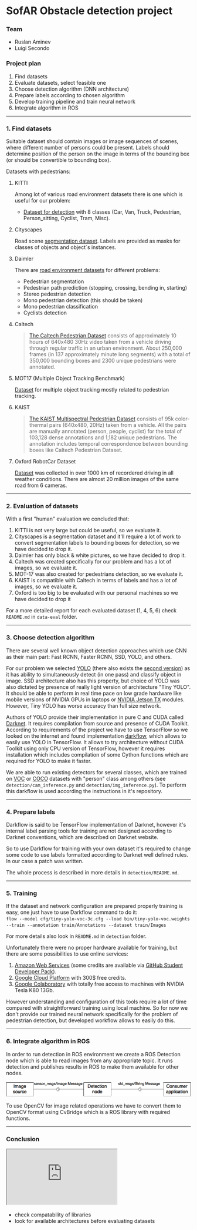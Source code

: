 # SofAR Obstacle detection project 

### Team
* Ruslan Aminev
* Luigi Secondo

### Project plan

1. Find datasets
2. Evaluate datasets, select feasible one
3. Choose detection algorithm (DNN architecture)
4. Prepare labels according to chosen algorithm
5. Develop training pipeline and train neural network
6. Integrate algorithm in ROS
___

### 1. Find datasets
Suitable dataset should contain images or image sequences of scenes, 
where different number of persons could be present. Labels should 
determine position of the person on the image in terms
of the bounding box (or should be convertible to bounding box).

Datasets with pedestrians:
1. KITTI

    Among lot of various road environment datasets there is one 
    which is useful for our problem:
    * [Dataset for detection](http://www.cvlibs.net/datasets/kitti/eval_object.php?obj_benchmark=2d) 
    with 8 classes (Car, Van, Truck, Pedestrian, Person_sitting, Cyclist, Tram, Misc).

        
2. Cityscapes

    Road scene [segmentation dataset](https://www.cityscapes-dataset.com/). Labels are provided as masks for classes of objects and object`s instances. 

3. Daimler

    There are [road environment datasets](http://www.gavrila.net/Datasets/datasets.html) for different problems:
    * Pedestrian segmentation
    * Pedestrian path prediction (stopping, crossing, bending in, starting)
    * Stereo pedestrian detection
    * Mono pedestrian detection (this should be taken)
    * Mono pedestrian classification
    * Cyclists detection

4. Caltech
 
    > [The Caltech Pedestrian Dataset](http://www.vision.caltech.edu/Image_Datasets/CaltechPedestrians/) consists of approximately 10 hours of 640x480 30Hz video taken from a vehicle driving through regular traffic in an urban environment. About 250,000 frames (in 137 approximately minute long segments) with a total of 350,000 bounding boxes and 2300 unique pedestrians were annotated.

5. MOT17 (Multiple Object Tracking Benchmark)
    
    [Dataset](https://motchallenge.net/data/MOT17Det) for multiple object tracking mostly related to pedestrian tracking.

6. KAIST

    > [The KAIST Multispectral Pedestrian Dataset](https://sites.google.com/site/pedestrianbenchmark/) consists of 95k color-thermal pairs (640x480, 20Hz) taken from a vehicle. All the pairs are manually annotated (person, people, cyclist) for the total of 103,128 dense annotations and 1,182 unique pedestrians. The annotation includes temporal correspondence between bounding boxes like Caltech Pedestrian Dataset.

7. Oxford RobotCar Dataset

    [Dataset](http://robotcar-dataset.robots.ox.ac.uk/) was collected in over 1000 km of recordered driving in all weather conditions. There are almost 20 million images of the same road from 6 cameras.

___

### 2. Evaluation of datasets
With a first "human" evaluation we concluded that:
1. KITTI is not very large but could be useful, so we evaluate it. 
2. Cityscapes is a segmentation dataset and it'll require a lot 
of work to convert segmentation labels to bounding boxes for detection, 
so we have decided to drop it.
3. Daimler has only black & white pictures, so we have decided to drop it.
4. Caltech was created specifically for our problem and has a lot of
images, so we evaluate it.
5. MOT-17 was also created for pedestrians detection, so we evaluate it.
6. KAIST is compatible with Caltech in terms of labels and has a lot of images, so we 
evaluate it.
7. Oxford is too big to be evaluated with our personal machines so we have decided to drop it

For a more detailed report for each evaluated dataset (1, 4, 5, 6) 
check `README.md` in `data-eval` folder.
___

### 3. Choose detection algorithm

There are several well known object detection approaches which use CNN
as their main part: Fast RCNN, Faster RCNN, SSD, YOLO, and others.

For our problem we selected [YOLO](https://arxiv.org/abs/1506.02640) 
(there also exists the [second version](https://arxiv.org/abs/1612.08242)) as it has ability to simultaneously
detect (in one pass) and classify object in image. SSD architecture also has this
property, but choice of YOLO was also dictated by presence of really
light version of architecture "Tiny YOLO". It should be able to perform in real
time pace on low grade hardware like mobile versions of NVIDIA GPUs in
laptops or [NVIDIA Jetson TX](https://www.nvidia.com/en-us/autonomous-machines/embedded-systems-dev-kits-modules/)
modules. However, Tiny YOLO has worse accuracy than full size network.

Authors of YOLO provide their implementation in pure C and CUDA called 
[Darknet](https://pjreddie.com/darknet/). It requires compilation from 
source and presence of CUDA Toolkit. According to requirements of the 
project we have to use TensorFlow so we looked on the internet and found
implementation [darkflow](https://github.com/thtrieu/darkflow),
which allows to easily use YOLO in TensorFlow. It allows to try 
architecture without CUDA Toolkit using only CPU version of TensorFlow, 
however it requires installation which includes compilation of some
Cython functions which are required for YOLO to make it faster.

We are able to run existing detectors for several classes, 
which are trained on [VOC](http://host.robots.ox.ac.uk/pascal/VOC/)
or [COCO](http://cocodataset.org/#home) datasets with "person" class
among others (see `detection/cam_inference.py` and 
`detection/img_inference.py`). To perform this darkflow is used 
according the instructions in it's repository.

___

### 4. Prepare labels

Darkflow is said to be TensorFlow implementation of Darknet, however 
it's internal label parsing tools for training are not designed according to Darknet
conventions, which are described on Darknet website.

So to use Darkflow for training with your own dataset it's required to 
change some code to use labels formatted according to Darknet 
well defined rules. In our case a patch was written.

The whole process is described in more details in `detection/README.md`.
___

### 5. Training

If the dataset and network configuration are prepared properly training
is easy, one just have to use Darkflow command to do it:  
`flow --model cfg/tiny-yolo-voc-3c.cfg --load bin/tiny-yolo-voc.weights 
--train --annotation train/Annotations --dataset train/Images`

For more details also look in `README.md` in `detection` folder.

Unfortunately there were no proper hardware available for training,
but there are some possibilities to use online services:
1. [Amazon Web Services](https://aws.amazon.com/) 
(some credits are available via
[GitHub Student Developer Pack](https://education.github.com/pack)).
2. [Google Cloud Platform](https://cloud.google.com) with 300$ free credits.
3. [Google Colaboratory](https://colab.research.google.com/notebooks/welcome.ipynb) 
with totally free access to machines with NVIDIA Tesla K80 13Gb.

However understanding and configuration of this tools require a lot of 
time compared with straightforward training using local machine. So
for now we don't provide our trained neural network specifically for 
the problem of pedestrian detection, but developed workflow allows 
to easily do this.
___

### 6. Integrate algorithm in ROS
In order to run detection in ROS environment we create a ROS 
Detection node which is able to read images from any appropriate topic.
It runs detection and publishes results in ROS to make them available 
for other nodes.

![scheme](uml-scheme.png)

To use OpenCV for image related operations  we have to convert them to 
OpenCV format using CvBridge which is a ROS library with required functions.


___

### Conclusion

<iframe src="https://www.dropbox.com/s/qmcb9zv7i3ejwfm/Pedect%20demo.MOV?dl=0">
</iframe>

- check compatability of libraries
- look for available architectures before evaluating datasets